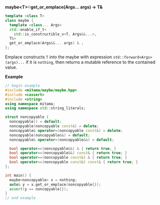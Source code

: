 **maybe&lt;T&gt;::get_or_emplace(Args... args) -> T&**

```cpp
template <class T>
class maybe {
  template <class... Args>
  std::enable_if_t<
    std::is_constructible_v<T, Args&&...>,
  T&>
  get_or_emplace(Args&&... args) & ;
};
```

Emplace constructs `T` into the maybe with expression `std::forward<Args>(args)...` if it is `nothing`, then returns a mutable reference to the contained value.

**Example**

```cpp
// begin example
#include <mitama/maybe/maybe.hpp>
#include <cassert>
#include <string>
using namespace mitama;
using namespace std::string_literals;

struct noncopyable {
  noncopyable() = default;
  noncopyable(noncopyable const&) = delete;
  noncopyable& operator=(noncopyable const&) = delete;
  noncopyable(noncopyable&&) = default;
  noncopyable& operator=(noncopyable&&) = default;

  bool operator==(noncopyable&&) & { return true; }
  bool operator==(noncopyable&&) const& { return true; }
  bool operator==(noncopyable const&) & { return true; }
  bool operator==(noncopyable const&) const& { return true; }
};

int main() {
  maybe<noncopyable> x = nothing;
  auto& y = x.get_or_emplace(noncopyable{});
  assert(y == noncopyable{});
}
// end example
```
